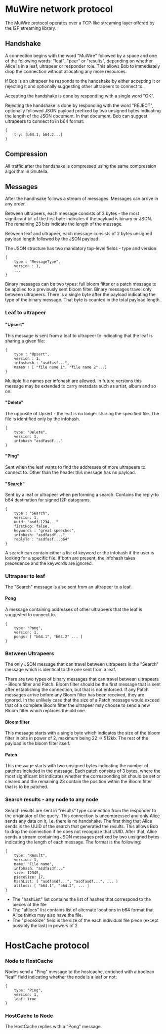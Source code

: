 # MuWire network protocol

The MuWire protocol operates over a TCP-like streaming layer offered by the I2P streaming library.

## Handshake

A connection begins with the word "MuWire" followed by a space and one of the following words: "leaf", "peer" or "results", depending on whether Alice is in a leaf, ultrapeer or responder role.  This allows Bob to immediately drop the connection without allocating any more resources.  

If Bob is an ultrapeer he responds to the handshake by either accepting it or rejecting it and optionally suggesting other ultrapeers to connect to.

Accepting the handshake is done by responding with a single word "OK".

Rejecting the handshake is done by responding with the word "REJECT", optionally followed JSON payload prefixed by two unsigned bytes indicating the length of the JSON document.  In that document, Bob can suggest ultrapeers to connect to in b64 format:

```
{
    try: [b64.1, b64.2...]
}
```

## Compression

All traffic after the handshake is compressed using the same compression algorithm in Gnutella.

## Messages

After the handhsake follows a stream of messages.  Messages can arrive in any order.  

Between ultrapeers, each message consists of 3 bytes - the most significant bit of the first byte indicates if the payload is binary or JSON.  The remaining 23 bits indicate the length of the message.

Between leaf and ultrapeer, each message consists of 2 bytes unsigned payload length followed by the JSON payload.

The JSON structure has two mandatory top-level fields - type and version:

```
{
    type : "MessageType",
    version : 1,
    ...
}
```

Binary messages can be two types: full bloom filter or a patch message to be applied to a previously sent bloom filter.  Binary messages travel only between ultrapeers.  There is a single byte after the payload indicating the type of the binary message.  That byte is counted in the total payload length.

### Leaf to ultrapeer

#### "Upsert"

This message is sent from a leaf to ultrapeer to indicating that the leaf is sharing a given file:

```
{
    type : "Upsert",
    version : 1,
    infoshash : "asdfasf...",
    names : [ "file name 1", "file name 2"...]
}
```

Multiple file names per infohash are allowed.  In future versions this message may be extended to carry metadata such as artist, album and so on.

#### "Delete"

The opposite of Upsert - the leaf is no longer sharing the specified file.  The file is identified only by the infohash.

```
{
    type: "Delete",
    version: 1,
    infohash "asdfasdf..."
}
```

#### "Ping"

Sent when the leaf wants to find the addresses of more ultrapeers to connect to.  Other than the header this message has no payload.

#### "Search"

Sent by a leaf or ultrapeer when performing a search.  Contains the reply-to b64 destination for signed I2P datagrams.

```
{
    type : "Search",
    version: 1,
	uuid: "asdf-1234..."
    firstHop: false,
    keywords : "great speeches",
    infohash: "asdfasdf...",
    replyTo : "asdfasf...b64"
}
```

A search can contain either a list of keyword or the infohash if the user is looking for a specific file.  If both are present, the infohash takes precedence and the keywords are ignored.

### Ultrapeer to leaf

The "Search" message is also sent from an ultrapeer to a leaf.

#### Pong

A message containing addresses of other ultrapeers that the leaf is suggested to connect to.
```
{
    type: "Pong",
    version: 1,
    pongs: [ "b64.1", "b64.2" ... ]
}
```

### Between Ultrapeers

The only JSON message that can travel between ultrapeers is the "Search" message which is identical to the one sent from a leaf.

There are two types of binary messages that can travel between ultrapeers - Bloom filter and Patch.  Bloom filter should be the first message that is sent after establishing the connection, but that is not enforced.  If any Patch messages arrive before any Bloom filter has been received, they are ignored.  In the unlikely case that the size of a Patch message would exceed that of a complete Bloom filter the ultrapeer may choose to send a new Bloom filter which replaces the old one.

#### Bloom filter

This message starts with a single byte which indicates the size of the bloom filter in bits in power of 2, maximum being 22 -> 512kb.  The rest of the payload is the bloom filter itself.

#### Patch

This message starts with two unsigned bytes indicating the number of patches included in the message.  Each patch consists of 3 bytes, where the most significant bit indicates whether the corresponding bit should be set or cleared and the remaining 23 contain the position within the Bloom filter that is to be patched.

### Search results - any node to any node

Search results are sent in "results" type connection from the responder to the originator of the query.  This connection is uncompressed and only Alice sends any data on it, i.e. there is no handshake.  The first thing that Alice sends is the UUID of the search that generated the results.  This allows Bob to drop the connection if he does not recognize that UUID.  After that, Alice sends a stream containing JSON messages prefixed by two unsigned bytes indicating the length of each message.  The format is the following:  

```
{
    type: "Result",
	version: 1,
	name: "File name",
	infohash: "asdfasdf..."
	size: 12345,
	pieceSize: 17,
	hashList: [ "asdfasdf...", "asdfasdf...", ... ]
	altlocs: [ "b64.1", "b64.2", ... ]
}
```
* The "hashList" list contains the list of hashes that correspond to the pieces of the file
* The "altlocs" list contains list of alternate locations in b64 format that Alice thinks may also have the file.
* The "pieceSize" field is the size of the each individual file piece (except possibly the last) in powers of 2

# HostCache protocol

### Node to HostCache

Nodes send a "Ping" message to the hostcache, enriched with a boolean "leaf" field indicating whether the node is a leaf or not:

```
{
    type: "Ping",
    version: 1,
    leaf: true
}
```

### HostCache to Node

The HostCache replies with a "Pong" message.